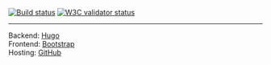 [![Build status](https://travis-ci.org/inwardmovement/mettaconseil.svg?branch=source)](https://travis-ci.org/inwardmovement/mettaconseil) 
[![W3C validator status](https://img.shields.io/badge/W3C-check-blue.svg)](https://validator.w3.org/check?uri=https://inwardmovement.github.io/)  

---

Backend: [Hugo](https://gohugo.io/)  
Frontend: [Bootstrap](http://getbootstrap.com/)  
Hosting: [GitHub](https://pages.github.com/)  
